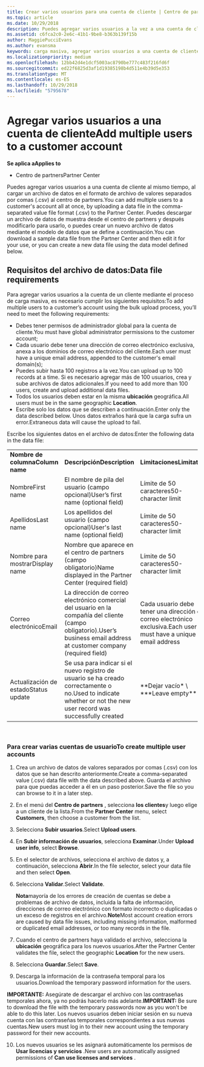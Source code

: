 ```yaml
---
title: Crear varios usuarios para una cuenta de cliente | Centro de partners
ms.topic: article
ms.date: 10/29/2018
description: Puedes agregar varios usuarios a la vez a una cuenta de cliente, mediante la carga en el Centro de partners de un archivo de datos con el formato de archivo de valores separados por comas (.csv).
ms.assetid: c6fca2c0-2e6c-41b1-9be8-b363b139f15b
author: MaggiePucciEvans
ms.author: evansma
keywords: carga masiva, agregar varios usuarios a una cuenta de cliente, agregar usuarios del cliente, carga masiva de usuarios del cliente, cuenta del cliente, usuarios del cliente, usuarios
ms.localizationpriority: medium
ms.openlocfilehash: 12bb42d4e1dcf5003ac8790be777c483f216fd6f
ms.sourcegitcommit: ed22f6825d3af1d19385198b4d511e4b39d5e353
ms.translationtype: MT
ms.contentlocale: es-ES
ms.lasthandoff: 10/29/2018
ms.locfileid: "5795678"
---
```

# <a name="add-multiple-users-to-a-customer-account"></a><span data-ttu-id="b668b-104">Agregar varios usuarios a una cuenta de cliente</span><span class="sxs-lookup"><span data-stu-id="b668b-104">Add multiple users to a customer account</span></span>

**<span data-ttu-id="b668b-105">Se aplica a</span><span class="sxs-lookup"><span data-stu-id="b668b-105">Applies to</span></span>**

-  <span data-ttu-id="b668b-106">Centro de partners</span><span class="sxs-lookup"><span data-stu-id="b668b-106">Partner Center</span></span>

<span data-ttu-id="b668b-107">Puedes agregar varios usuarios a una cuenta de cliente al mismo tiempo, al cargar un archivo de datos en el formato de archivo de valores separados por comas (.csv) al centro de partners.</span><span class="sxs-lookup"><span data-stu-id="b668b-107">You can add multiple users to a customer's account all at once, by uploading a data file in the comma-separated value file format (.csv) to the Partner Center.</span></span> <span data-ttu-id="b668b-108">Puedes descargar un archivo de datos de muestra desde el centro de partners y después modificarlo para usarlo, o puedes crear un nuevo archivo de datos mediante el modelo de datos que se define a continuación.</span><span class="sxs-lookup"><span data-stu-id="b668b-108">You can download a sample data file from the Partner Center and then edit it for your use, or you can create a new data file using the data model defined below.</span></span>

## <a href="" id="creatingtheimportcsvfile"></a><span data-ttu-id="b668b-109">Requisitos del archivo de datos:</span><span class="sxs-lookup"><span data-stu-id="b668b-109">Data file requirements</span></span>


<span data-ttu-id="b668b-110">Para agregar varios usuarios a la cuenta de un cliente mediante el proceso de carga masiva, es necesario cumplir los siguientes requisitos:</span><span class="sxs-lookup"><span data-stu-id="b668b-110">To add multiple users to a customer’s account using the bulk upload process, you’ll need to meet the following requirements:</span></span>

-   <span data-ttu-id="b668b-111">Debes tener permisos de administrador global para la cuenta de cliente.</span><span class="sxs-lookup"><span data-stu-id="b668b-111">You must have global administrator permissions to the customer account;</span></span>
-   <span data-ttu-id="b668b-112">Cada usuario debe tener una dirección de correo electrónico exclusiva, anexa a los dominios de correo electrónico del cliente.</span><span class="sxs-lookup"><span data-stu-id="b668b-112">Each user must have a unique email address, appended to the customer's email domain(s);</span></span>
-   <span data-ttu-id="b668b-113">Puedes subir hasta 100 registros a la vez.</span><span class="sxs-lookup"><span data-stu-id="b668b-113">You can upload up to 100 records at a time.</span></span> <span data-ttu-id="b668b-114">Si es necesario agregar más de 100 usuarios, crea y sube archivos de datos adicionales.</span><span class="sxs-lookup"><span data-stu-id="b668b-114">If you need to add more than 100 users, create and upload additional data files.</span></span>
-   <span data-ttu-id="b668b-115">Todos los usuarios deben estar en la misma **ubicación** geográfica.</span><span class="sxs-lookup"><span data-stu-id="b668b-115">All users must be in the same geographic **Location**.</span></span>
-   <span data-ttu-id="b668b-116">Escribe solo los datos que se describen a continuación.</span><span class="sxs-lookup"><span data-stu-id="b668b-116">Enter only the data described below.</span></span> <span data-ttu-id="b668b-117">Unos datos extraños hará que la carga sufra un error.</span><span class="sxs-lookup"><span data-stu-id="b668b-117">Extraneous data will cause the upload to fail.</span></span>

<span data-ttu-id="b668b-118">Escribe los siguientes datos en el archivo de datos:</span><span class="sxs-lookup"><span data-stu-id="b668b-118">Enter the following data in the data file:</span></span>

|                 |                                                                              |                                            |
|-----------------|------------------------------------------------------------------------------|--------------------------------------------|
| **<span data-ttu-id="b668b-119">Nombre de columna</span><span class="sxs-lookup"><span data-stu-id="b668b-119">Column name</span></span>** | **<span data-ttu-id="b668b-120">Descripción</span><span class="sxs-lookup"><span data-stu-id="b668b-120">Description</span></span>**                                                              | **<span data-ttu-id="b668b-121">Limitaciones</span><span class="sxs-lookup"><span data-stu-id="b668b-121">Limitation</span></span>**                             |
| <span data-ttu-id="b668b-122">Nombre</span><span class="sxs-lookup"><span data-stu-id="b668b-122">First name</span></span>      | <span data-ttu-id="b668b-123">El nombre de pila del usuario (campo opcional)</span><span class="sxs-lookup"><span data-stu-id="b668b-123">User’s first name (optional field)</span></span>                                           | <span data-ttu-id="b668b-124">Límite de 50 caracteres</span><span class="sxs-lookup"><span data-stu-id="b668b-124">50-character limit</span></span>                         |
| <span data-ttu-id="b668b-125">Apellidos</span><span class="sxs-lookup"><span data-stu-id="b668b-125">Last name</span></span>       | <span data-ttu-id="b668b-126">Los apellidos del usuario (campo opcional)</span><span class="sxs-lookup"><span data-stu-id="b668b-126">User's last name (optional field)</span></span>                                            | <span data-ttu-id="b668b-127">Límite de 50 caracteres</span><span class="sxs-lookup"><span data-stu-id="b668b-127">50-character limit</span></span>                         |
| <span data-ttu-id="b668b-128">Nombre para mostrar</span><span class="sxs-lookup"><span data-stu-id="b668b-128">Display name</span></span>    | <span data-ttu-id="b668b-129">Nombre que aparece en el centro de partners (campo obligatorio)</span><span class="sxs-lookup"><span data-stu-id="b668b-129">Name displayed in the Partner Center (required field)</span></span>                            | <span data-ttu-id="b668b-130">Límite de 50 caracteres</span><span class="sxs-lookup"><span data-stu-id="b668b-130">50-character limit</span></span>                         |
| <span data-ttu-id="b668b-131">Correo electrónico</span><span class="sxs-lookup"><span data-stu-id="b668b-131">Email</span></span>           | <span data-ttu-id="b668b-132">La dirección de correo electrónico comercial del usuario en la compañía del cliente (campo obligatorio).</span><span class="sxs-lookup"><span data-stu-id="b668b-132">User’s business email address at customer company (required field)</span></span>           | <span data-ttu-id="b668b-133">Cada usuario debe tener una dirección de correo electrónico exclusiva.</span><span class="sxs-lookup"><span data-stu-id="b668b-133">Each user must have a unique email address</span></span> |
| <span data-ttu-id="b668b-134">Actualización de estado</span><span class="sxs-lookup"><span data-stu-id="b668b-134">Status update</span></span>   | <span data-ttu-id="b668b-135">Se usa para indicar si el nuevo registro de usuario se ha creado correctamente o no.</span><span class="sxs-lookup"><span data-stu-id="b668b-135">Used to indicate whether or not the new user record was successfully created</span></span> | <span data-ttu-id="b668b-136">\*\*Dejar vacío\* \ \*</span><span class="sxs-lookup"><span data-stu-id="b668b-136">\*\*Leave empty\*\*</span></span>                        |

 

### <a href="" id="createmultipleuseraccounts"></a><span data-ttu-id="b668b-137">Para crear varias cuentas de usuario</span><span class="sxs-lookup"><span data-stu-id="b668b-137">To create multiple user accounts</span></span>

<a href="" id="creatingtheaccounts"></a>
1.  <span data-ttu-id="b668b-138">Crea un archivo de datos de valores separados por comas (.csv) con los datos que se han descrito anteriormente.</span><span class="sxs-lookup"><span data-stu-id="b668b-138">Create a comma-separated value (.csv) data file with the data described above.</span></span> <span data-ttu-id="b668b-139">Guarda el archivo para que puedas acceder a él en un paso posterior.</span><span class="sxs-lookup"><span data-stu-id="b668b-139">Save the file so you can browse to it in a later step.</span></span>
2.  <span data-ttu-id="b668b-140">En el menú del **Centro de partners** , selecciona **los clientes**y luego elige a un cliente de la lista.</span><span class="sxs-lookup"><span data-stu-id="b668b-140">From the **Partner Center** menu, select **Customers**, then choose a customer from the list.</span></span>
3.  <span data-ttu-id="b668b-141">Selecciona **Subir usuarios**.</span><span class="sxs-lookup"><span data-stu-id="b668b-141">Select **Upload users**.</span></span>
4.  <span data-ttu-id="b668b-142">En **Subir información de usuarios**, selecciona **Examinar**.</span><span class="sxs-lookup"><span data-stu-id="b668b-142">Under **Upload user info**, select **Browse**.</span></span>
5.  <span data-ttu-id="b668b-143">En el selector de archivos, selecciona el archivo de datos y, a continuación, selecciona **Abrir**.</span><span class="sxs-lookup"><span data-stu-id="b668b-143">In the file selector, select your data file and then select **Open**.</span></span>
6.  <span data-ttu-id="b668b-144">Selecciona **Validar**.</span><span class="sxs-lookup"><span data-stu-id="b668b-144">Select **Validate**.</span></span>

    <span data-ttu-id="b668b-145">**Nota**mayoría de los errores de creación de cuentas se debe a problemas de archivo de datos, incluida la falta de información, direcciones de correo electrónico con formato incorrecto o duplicadas o un exceso de registros en el archivo.</span><span class="sxs-lookup"><span data-stu-id="b668b-145">**Note**Most account creation errors are caused by data file issues, including missing information, malformed or duplicated email addresses, or too many records in the file.</span></span>

7.  <span data-ttu-id="b668b-146">Cuando el centro de partners haya validado el archivo, selecciona la **ubicación** geográfica para los nuevos usuarios.</span><span class="sxs-lookup"><span data-stu-id="b668b-146">After the Partner Center validates the file, select the geographic **Location** for the new users.</span></span>
8.  <span data-ttu-id="b668b-147">Selecciona **Guardar**.</span><span class="sxs-lookup"><span data-stu-id="b668b-147">Select **Save**.</span></span>
9.  <span data-ttu-id="b668b-148">Descarga la información de la contraseña temporal para los usuarios.</span><span class="sxs-lookup"><span data-stu-id="b668b-148">Download the temporary password information for the users.</span></span>

<span data-ttu-id="b668b-149">**IMPORTANTE:** Asegúrate de descargar el archivo con las contraseñas temporales ahora, ya no podrás hacerlo más adelante.</span><span class="sxs-lookup"><span data-stu-id="b668b-149">**IMPORTANT:** Be sure to download the file with the temporary passwords now as you won't be able to do this later.</span></span> <span data-ttu-id="b668b-150">Los nuevos usuarios deben iniciar sesión en su nueva cuenta con las contraseñas temporales correspondientes a sus nuevas cuentas.</span><span class="sxs-lookup"><span data-stu-id="b668b-150">New users must log in to their new account using the temporary password for their new accounts.</span></span>

10. <span data-ttu-id="b668b-151">Los nuevos usuarios se les asignará automáticamente los permisos de **Usar licencias y servicios** .</span><span class="sxs-lookup"><span data-stu-id="b668b-151">New users are automatically assigned permissions of **Can use licenses and services** .</span></span> 

 

 




